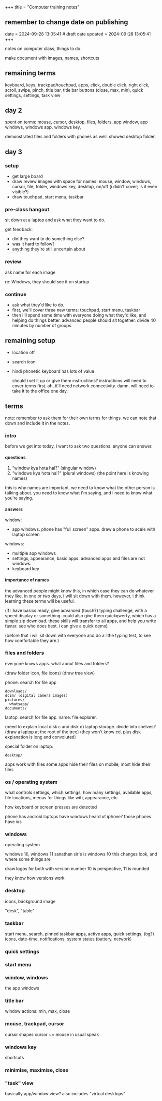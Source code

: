 +++
title = "Computer training notes"
## remember to change date on publishing
date = 2024-09-28 13:05:41 # draft date
updated = 2024-09-28 13:05:41
+++

notes on computer class; things to do.

make document with images, names, shortcuts

## remaining terms

keyboard, keys, trackpad/touchpad, apps,
click, double click, right click,
scroll, swipe, pinch, title bar,
title bar buttons (close, max, min),
quick settings, settings, task view

## day 2

spent on terms:
mouse, cursor, desktop, files, folders,
app window, app windows, windows app, windows key,

demonstrated files and folders with phones as well.
showed desktop folder.

## day 3

### setup

- get large board
- draw review images with space for names:
	mouse, window, windows, cursor, file, folder,
	windows key, desktop, on/off (i didn't cover; is it even visible?)
- draw touchpad, start menu, taskbar

### pre-class hangout

sit down at a laptop and ask what they want to do.

get feedback:
- did they want to do something else?
- was it hard to follow?
- anything they're still uncertain about

### review

ask name for each image

re: Windows, they should see it on startup

### continue

- ask what they'd like to do.
- first, we'll cover three new terms:
	touchpad, start menu, taskbar
- then i'll spend some time with everyone
	doing what they'd like,
	and helping do things better.
	advanced people should sit together.
	divide 40 minutes by number of groups.

## remaining setup

- location off

- search icon

- hindi phonetic keyboard has lots of value

  should i set it up or give them instructions?
  instructions will need to cover terms first.
  oh, it'll need network connectivity. damn.
  will need to take it to the office one day.

## terms

note:
remember to ask them for their own terms for things.
we can note that down and include it in the notes.

### intro

before we get into today, i want to ask two questions.
anyone can answer.

#### questions

1. "window kya hota hai?" (singular window)
2. "windows kya hota hai?" (plural windows)
(the point here is knowing names)

this is why names are important.
we need to know what the other person is talking about.
you need to know what i'm saying,
and i need to know what you're saying.

#### answers

window:
- app windows.
  phone has "full screen" apps.
  draw a phone to scale with laptop screen

windows:
- multiple app windows
- settings, appearance, basic apps.
  advanced apps and files are not windows.
- keyboard key
<!--
these will be covered later:
(people won't know these terms)
  desktop, start menu, settings, taskbar, main look,
  main apps, and everything other than apps.
-->

#### importance of names

the advanced people might know this,
in which case they can do whatever they like.
in one or two days, i will sit down with them.
however, i think learning these terms will be useful.

(if i have basics ready, give advanced (touch?) typing challenge,
with a speed display or something.
could also give them quickqwerty,
which has a simple zip download.
these skills will transfer to all apps,
and help you write faster.
see who does best.
i can give a quick demo)

(before that i will sit down with everyone
and do a little typing test,
to see how comfortable they are.)


### files and folders

everyone knows apps. what about files and folders?

(draw folder icon, file icons)
(draw tree view)

phone: search for file app

```
downloads/
dcim/ (digital camera images)
pictures/
  whatsapp/
documents/
```

laptop: search for file app.
name: file explorer.

(need to explain local disk c and disk d)
laptop storage.
divide into shelves?
(draw a laptop at the root of the tree)
(they won't know cd,
plus disk explanation is long and convoluted)

special folder on laptop:
```
desktop/
```

apps work with files
some apps hide their files
on mobile, most hide their files


### os / operating system

what controls settings, which settings, how many settings,
available apps, file locations, menus for things like wifi,
appearance, etc

how keyboard or screen presses are detected

phone has android
laptops have windows
heard of iphone? those phones have ios


### windows

operating system

windows 10, windows 11
sanathan sir's is windows 10
this changes look, and where some things are

draw logos for both with version number
10 is perspective, 11 is rounded

they know how versions work


### desktop

icons, background image

"desk", "table"


### taskbar

start menu, search, pinned taskbar apps, active apps,
quick settings, (bg?) icons, date-time, notifications,
system status (battery, network)


### quick settings


### start menu


### window, windows

the app windows


### title bar

window actions: min, max, close


### mouse, trackpad, cursor

cursor shapes
cursor ~= mouse in usual speak


### windows key

shortcuts


### minimise, maximise, close


### "task" view

  basically app/window view?
  also includes "virtual desktops"
